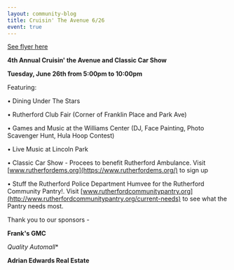 ```yaml
---
layout: community-blog
title: Cruisin' The Avenue 6/26
event: true
---
```


[See flyer here](https://storage.googleapis.com/static.rutherford-nj.com/community-events/Cruisin2018.pdf)

**4th Annual Cruisin' the Avenue and Classic Car Show**

**Tuesday, June 26th from 5:00pm to 10:00pm**

Featuring:

• Dining Under The Stars

• Rutherford Club Fair (Corner of Franklin Place and Park Ave)

• Games and Music at the Williams Center (DJ, Face Painting, Photo Scavenger Hunt, Hula Hoop Contest)

• Live Music at Lincoln Park

• Classic Car Show - Procees to benefit Rutherford Ambulance. Visit [www.rutherfordems.org](https://www.rutherfordems.org/) to sign up

• Stuff the Rutherford Police Department Humvee for the Rutherford Community Pantry!. Visit [www.rutherfordcommunitypantry.org](http://www.rutherfordcommunitypantry.org/current-needs) to see what the Pantry needs most.

Thank you to our sponsors - 

**Frank's GMC**

*Quality Automall**

**Adrian Edwards Real Estate**
